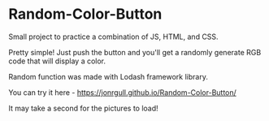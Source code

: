 # Random-Color-Button

Small project to practice a combination of JS, HTML, and CSS.

Pretty simple! Just push the button and you'll get a randomly generate RGB code that will display a color.

Random function was made with Lodash framework library.

You can try it here - https://jonrgull.github.io/Random-Color-Button/

It may take a second for the pictures to load!
